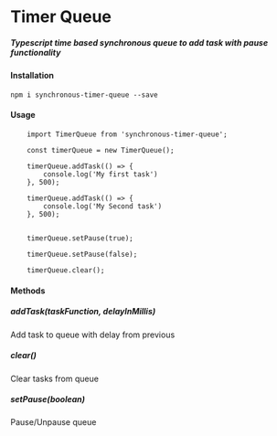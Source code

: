 # Timer Queue

##### Typescript time based synchronous queue to add task with pause functionality

#### Installation
```
npm i synchronous-timer-queue --save
```

#### Usage
```
    import TimerQueue from 'synchronous-timer-queue';
    
    const timerQueue = new TimerQueue();
    
    timerQueue.addTask(() => {
        console.log('My first task')
    }, 500);

    timerQueue.addTask(() => {
        console.log('My Second task')
    }, 500);


    timerQueue.setPause(true);
    
    timerQueue.setPause(false);
    
    timerQueue.clear();
```

#### Methods
##### addTask(taskFunction, delayInMillis)
Add task to queue with delay from previous 

##### clear()
Clear tasks from queue

##### setPause(boolean)
Pause/Unpause queue


